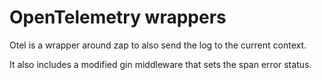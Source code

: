 # OpenTelemetry wrappers

Otel is a wrapper around zap to also send the log to the current context.

It also includes a modified gin middleware that sets the span error status.

